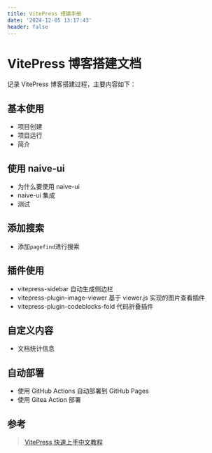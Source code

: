 ```yaml
---
title: VitePress 搭建手册
date: '2024-12-05 13:17:43'
header: false
---
```


# VitePress 博客搭建文档

记录 VitePress 博客搭建过程，主要内容如下：

## 基本使用

- 项目创建
- 项目运行
- 简介

## 使用 naive-ui

- 为什么要使用 naive-ui
- naive-ui 集成
- 测试

## 添加搜索

- 添加`pagefind`进行搜索

## 插件使用

- vitepress-sidebar 自动生成侧边栏
- vitepress-plugin-image-viewer 基于 viewer.js 实现的图片查看插件
- vitepress-plugin-codeblocks-fold 代码折叠插件

## 自定义内容

- 文档统计信息

## 自动部署

- 使用 GitHub Actions 自动部署到 GitHub Pages
- 使用 Gitea Action 部署

## 参考

> [VitePress 快速上手中文教程](https://vitepress.yiov.top/)
